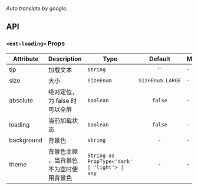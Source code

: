 ```yaml

```

*Auto translate by google.*


## API


### `<ent-loading>` Props

|Attribute|Description|Type|Default|Module|
|---|---|---|:---:|---|
|tip|加载文本|`string`|`''`|`-`|
|size|大小|`SizeEnum`|`SizeEnum.LARGE`|`-`|
|absolute|绝对定位，为 false 时可以全屏|`boolean`|`false`|`-`|
|loading|当前加载状态|`boolean`|`false`|`-`|
|background|背景色|`string`|`-`|`-`|
|theme|背景色主题 ，当背景色不为空时使用背景色|`String as PropType<'dark' \| 'light'> \| any`|`-`|`-`|




